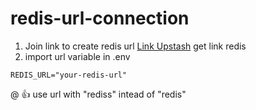 # redis-url-connection
1. Join link to create redis url
 [Link Upstash](https://console.upstash.com/login)
get link redis
2. import url variable in .env
```
REDIS_URL="your-redis-url"
```
@ :+1: use url with "rediss" intead of "redis" 
